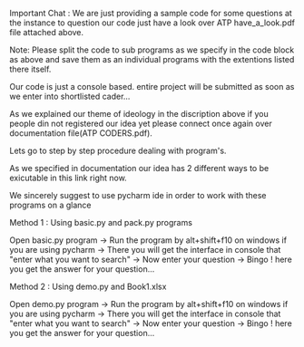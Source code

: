 Important Chat : We are just providing a sample code for some questions at the instance to question our code just have a look over ATP have_a_look.pdf file attached above.

Note: Please split the code to sub programs as we specify in the code block as above and save them as an individual programs with the extentions listed there itself.

Our code is just a console based. entire project will be submitted as soon as we enter into shortlisted cader...

As we explained our theme of ideology in the discription above if you people din not registered our idea yet please connect once again over documentation file(ATP CODERS.pdf).

Lets go to step by step procedure dealing with program's.

As we specified in documentation our idea has 2 different ways to be exicutable in this link right now.

We sincerely suggest to use pycharm ide in order to work with these programs on a glance

Method 1 : Using basic.py and pack.py programs

 Open basic.py program ->
 Run the program by alt+shift+f10 on windows if you are using pycharm ->
 There you will get the interface in console that "enter what you want to search" ->
 Now enter your question ->
 Bingo ! here you get the answer for your question...


Method 2 : Using demo.py and Book1.xlsx

 Open demo.py program ->
 Run the program by alt+shift+f10 on windows if you are using pycharm ->
 There you will get the interface in console that "enter what you want to search" ->
 Now enter your question ->
 Bingo ! here you get the answer for your question...

